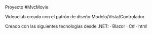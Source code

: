 Proyecto #MvcMovie 

Videoclub creado con el patrón de diseño Modelo/Vista/Controlador


Creado con las siguientes tecnologías desde .NET:
· Blazor
· C#
· html
